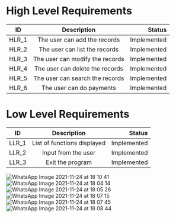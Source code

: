 # High Level Requirements
| ID   |      Description     |  Status |
|----------|:-------------:|------:|
| HLR_1 |  The user can add the records | Implemented  |
| HLR_2 |    The user can list the records  | Implemented  |
| HLR_3 |    The user can modify the records  | Implemented  |
| HLR_4 |    The user can delete the records  | Implemented  |
| HLR_5 |    The user can search the records  | Implemented  |
| HLR_6 |    The user can do payments  | Implemented  |


# Low Level Requirements
| ID   |      Description     |  Status |
|----------|:-------------:|------:|
| LLR_1 |  List of functions displayed | Implemented  |
| LLR_2 |  Input from the user  | Implemented  |
| LLR_3 |  Exit the program  | Implemented  |

![WhatsApp Image 2021-11-24 at 18 10 41](https://user-images.githubusercontent.com/94516294/143278635-dd6d7603-346b-465b-954e-20875755a357.jpeg)
![WhatsApp Image 2021-11-24 at 18 04 14](https://user-images.githubusercontent.com/94516294/143278647-6f11a0d0-ca6c-44ec-aa0e-f82ed80318e9.jpeg)
![WhatsApp Image 2021-11-24 at 18 05 26](https://user-images.githubusercontent.com/94516294/143278659-765346d4-ca56-4b68-8fbf-d73dfb5c17f3.jpeg)
![WhatsApp Image 2021-11-24 at 18 07 15](https://user-images.githubusercontent.com/94516294/143278675-0fd1aa3d-459c-467e-9f49-f461ab78d232.jpeg)
![WhatsApp Image 2021-11-24 at 18 07 45](https://user-images.githubusercontent.com/94516294/143278686-527530bd-8b31-4709-b6f1-687b382fd05a.jpeg)
![WhatsApp Image 2021-11-24 at 18 08 44](https://user-images.githubusercontent.com/94516294/143278700-53049e08-eb77-433a-b290-ad98208cfb1d.jpeg)
